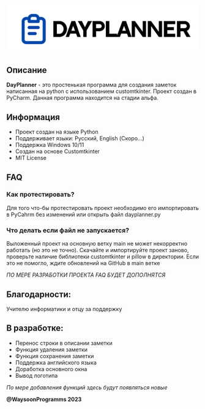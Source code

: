 <p align="center">
  <picture>
    <source media="(prefers-color-scheme: dark)" srcset="./resources/documentation/banner.png">
    <img src="./resources/documentation/banner_light.png">
  </picture>
</p>


## Описание
**DayPlanner** - это простенькая программа для создания заметок написанная на python с использованием customtkinter. Проект создан в PyCharm. Данная программа находится на стадии альфа.

## Информация
- Проект создан на языке Python
- Поддерживает языки: Русский, English (Скоро...)
- Поддержка Windows 10/11
- Создан на основе Customtkinter
- MIT License

## FAQ
### Как протестировать?
Для того что-бы протестировать проект необходимо его импортировать в PyCahrm без изменений или открыть файл dayplanner.py

### Что делать если файл не запускается?
Выложенный проект на основную ветку main не может некорректно работать (но это не точно). Скачайте и импортируйте проект заново, проверьте наличие библиотеки customtkinter и pillow в директории. Если это не помогло, ждите обновлений на GitHub в main ветке

*ПО МЕРЕ РАЗРАБОТКИ ПРОЕКТА FAQ БУДЕТ ДОПОЛНЯТСЯ*

## Благодарности:
Учителю информатики и отцу за поддержку

## В разработке:
- Перенос строки в описании заметки
- Функция удаления заметки
- Функция сохранения заметки
- Поддержка английского языка
- Доработка основного окна
- Вывод логотипа

*По мере добавления функций здесь будут появляться новые*


**@WaysoonProgramms 2023**
